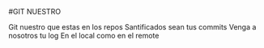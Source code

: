#GIT NUESTRO

Git nuestro que estas en los repos
Santificados sean tus commits
Venga a nosotros tu log
En el local como en el remote
